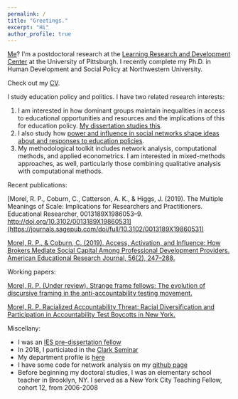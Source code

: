 ```yaml
---
permalink: /
title: "Greetings."
excerpt: "Hi"
author_profile: true
---
```


[Me](http://ramorel.github.io/about)? I'm a postdoctoral research at the [Learning Research and Development Center](http://www.lrdc.pitt.edu/) at the University of Pittsburgh. I recently complete my Ph.D. in Human Development and Social Policy at Northwestern University.

Check out my [CV](https://ramorel.github.io/cv/).

I study education policy and politics. I have two related research interests:
 1. I am interested in how dominant groups maintain inequalities in access to educational opportunities and resources and the implications of this for education policy. [My dissertation studies this](https://ramorel.github.io/research/dissertation/).
 2. I also study how [power and influence in social networks shape ideas about and responses to education policies](http://journals.sagepub.com/doi/full/10.3102/0002831218788528). 
 3. My methodological toolkit includes network analysis, computational methods, and applied econometrics. I am interested in mixed-methods approaches, as well, particularly those combining qualitative analysis with computational methods.

Recent publications:


[Morel, R. P., Coburn, C., Catterson, A. K., & Higgs, J. (2019). The Multiple Meanings of Scale: Implications for Researchers and Practitioners. Educational Researcher, 0013189X1986053–9. http://doi.org/10.3102/0013189X19860531](https://journals.sagepub.com/doi/full/10.3102/0013189X19860531)

[Morel, R. P., & Coburn, C. (2019). Access, Activation, and Influence: How Brokers Mediate Social Capital Among Professional Development Providers. American Educational Research Journal, 56(2), 247–288.](http://doi.org/10.3102/0002831218788528)

Working papers:

[Morel, R. P. (Under review). Strange frame fellows: The evolution of discursive framing in the anti-accountability testing movement.](http://ramorel.github.io/files/study2_working_paper.pdf)

[Morel, R. P. Racialized Accountability Threat: Racial Diversification and Participation in Accountability Test Boycotts in New York.](http://ramorel.github.io/files/study3_working_paper.pdf)

Miscellany:
- I was an [IES pre-dissertation fellow](http://www.mpes.sesp.northwestern.edu/people/current-students/)
- In 2018, I particiated in the [Clark Seminar](http://www.ucea.org/grad-student-focus/clark-seminar-participants/)
- My department profile is [here](http://www.sesp.northwestern.edu/profile/?p=22703&/RichardPaquin%20Morel/)
- I have some code for network analysis on my [github page](http://www.github.com/ramorel)
- Before beginning my doctoral studies, I was an elementary school teacher in Brooklyn, NY. I served as a New York City Teaching Fellow, cohort 12, from 2006-2008

